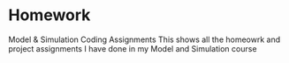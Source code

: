 # Homework
Model &amp; Simulation Coding Assignments
This shows all the homeowrk and project assignments I have done in my Model and Simulation course
